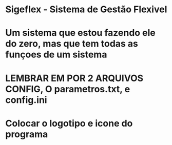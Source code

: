 # Sigeflex - Sistema de Gestão Flexivel
# Um sistema que estou fazendo ele do zero, mas que tem todas as funçoes de um sistema

# LEMBRAR EM POR 2 ARQUIVOS CONFIG, O parametros.txt, e config.ini

# Colocar o logotipo e icone do programa
